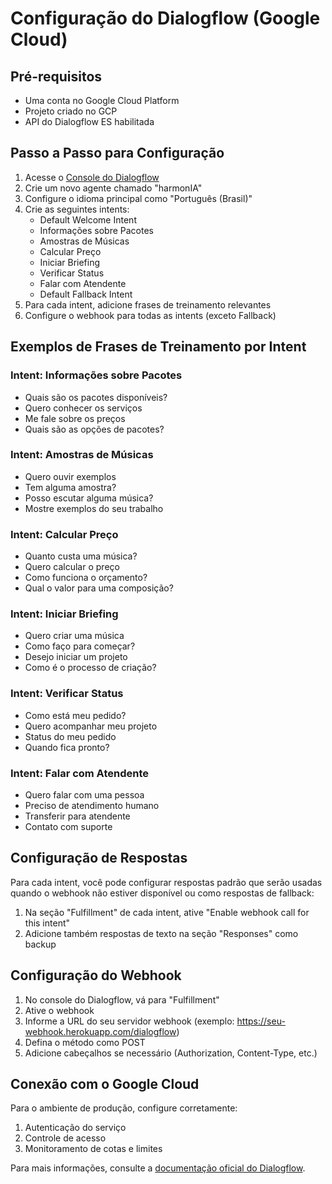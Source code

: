 
# Configuração do Dialogflow (Google Cloud)

## Pré-requisitos

- Uma conta no Google Cloud Platform
- Projeto criado no GCP
- API do Dialogflow ES habilitada

## Passo a Passo para Configuração

1. Acesse o [Console do Dialogflow](https://dialogflow.cloud.google.com/)
2. Crie um novo agente chamado "harmonIA"
3. Configure o idioma principal como "Português (Brasil)"
4. Crie as seguintes intents:
   - Default Welcome Intent
   - Informações sobre Pacotes
   - Amostras de Músicas
   - Calcular Preço
   - Iniciar Briefing
   - Verificar Status
   - Falar com Atendente
   - Default Fallback Intent
5. Para cada intent, adicione frases de treinamento relevantes
6. Configure o webhook para todas as intents (exceto Fallback)

## Exemplos de Frases de Treinamento por Intent

### Intent: Informações sobre Pacotes
- Quais são os pacotes disponíveis?
- Quero conhecer os serviços
- Me fale sobre os preços
- Quais são as opções de pacotes?

### Intent: Amostras de Músicas
- Quero ouvir exemplos
- Tem alguma amostra?
- Posso escutar alguma música?
- Mostre exemplos do seu trabalho

### Intent: Calcular Preço
- Quanto custa uma música?
- Quero calcular o preço
- Como funciona o orçamento?
- Qual o valor para uma composição?

### Intent: Iniciar Briefing
- Quero criar uma música
- Como faço para começar?
- Desejo iniciar um projeto
- Como é o processo de criação?

### Intent: Verificar Status
- Como está meu pedido?
- Quero acompanhar meu projeto
- Status do meu pedido
- Quando fica pronto?

### Intent: Falar com Atendente
- Quero falar com uma pessoa
- Preciso de atendimento humano
- Transferir para atendente
- Contato com suporte

## Configuração de Respostas

Para cada intent, você pode configurar respostas padrão que serão usadas quando o webhook não estiver disponível ou como respostas de fallback:

1. Na seção "Fulfillment" de cada intent, ative "Enable webhook call for this intent"
2. Adicione também respostas de texto na seção "Responses" como backup

## Configuração do Webhook

1. No console do Dialogflow, vá para "Fulfillment"
2. Ative o webhook
3. Informe a URL do seu servidor webhook (exemplo: https://seu-webhook.herokuapp.com/dialogflow)
4. Defina o método como POST
5. Adicione cabeçalhos se necessário (Authorization, Content-Type, etc.)

## Conexão com o Google Cloud

Para o ambiente de produção, configure corretamente:

1. Autenticação do serviço
2. Controle de acesso
3. Monitoramento de cotas e limites

Para mais informações, consulte a [documentação oficial do Dialogflow](https://cloud.google.com/dialogflow/docs).
